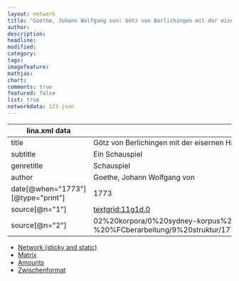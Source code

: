 ```yaml
---
layout: network
title: "Goethe, Johann Wolfgang von: Götz von Berlichingen mit der eisernen Hand (1773)"
author:
description:
headline:
modified:
category:
tags:
imagefeature: 
mathjax: 
chart: 
comments: true
featured: false
list: true
networkdata: 123.json
---
```

lina.xml data  | value
------------- | -------------
title|Götz von Berlichingen mit der eisernen Hand
subtitle|Ein Schauspiel
genretitle|Schauspiel
author|Goethe, Johann Wolfgang von
date[@when="1773"][@type="print"]|1773
source[@n="1"]|[textgrid:11g1d.0](https://textgridlab.org/1.0/tgcrud-public/rest/textgrid:11g1d.0/data)
source[@n="2"]|02%20korpora/0%20sydney-korpus%20-%20%FCberarbeitung/9%20struktur/1773%20G_tz_von_Berlichingen_mit_der_eisernen_Hand.xml



* [Network (sticky and static)](/network123)
* [Matrix](/matrix123)
* [Amounts](/amount123)
* [Zwischenformat](/lina123 )

